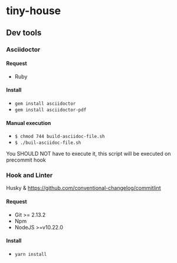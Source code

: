 # tiny-house

## Dev tools

### Asciidoctor

#### Request

* Ruby

#### Install

* `gem install asciidoctor`
* `gem install asciidoctor-pdf`

#### Manual execution

* `$ chmod 744 build-asciidoc-file.sh`
* `$ ./buil-asciidoc-file.sh`

You SHOULD NOT have to execute it, this script will be executed on precommit hook

### Hook and Linter

Husky & https://github.com/conventional-changelog/commitlint

#### Request

* Git >= 2.13.2
* Npm
* NodeJS >=v10.22.0

#### Install

* `yarn install`
